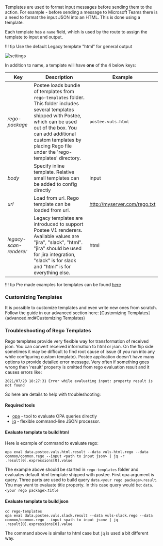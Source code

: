 Templates are used to format input messages before sending them to the action. For example - before sending a message to Microsoft Teams there is a need to format the input JSON into an HTML. This is done using a template.

Each template has a `name` field, which is used by the route to assign the template to input and output.

!!! tip
    Use the default Legacy template "html" for general output

![settings](img/postee-template-default.png)

In addition to name, a template will have **one** of the 4 below keys:

Key | Description | Example
--- | --- | ---
*rego-package*|Postee loads bundle of templates from `rego-templates` folder. This folder includes several templates shipped with Postee, which can be used out of the box. You can add additional custom templates by placing Rego file under the 'rego-templates' directory.| `postee.vuls.html`
*body*| Specify inline template. Relative small templates can be added to config directly | input
*url*| Load from url. Rego template can be loaded from url.| http://myserver.com/rego.txt
*legacy-scan-renderer*| Legacy templates are introduced to support Postee V1 renderers. Available values are  "jira", "slack", "html". "jira" should be used for jira integration, "slack" is for slack and "html" is for everything else. | html

!!! tip 
    Pre made examples for templates can be found [here](https://github.com/tzurielweisberg/postee/tree/main/rego-templates)

### Customizing Templates
It is possible to customize templates and even write new ones from scratch. Follow the guide in our advanced section here: [Customizing Templates](advanced.md#Customizing Templates)

### Troubleshooting of Rego Templates

Rego templates provide very flexible way for transformation of received json. You can convert received information to html or json.
On the flip side sometimes it may be difficult to find root cause of issue (if you run into any while configuring custom template).
Postee application doesn't have many options to provide detailed error message. Very often if something goes wrong then 'result' property is omitted from rego evaluation result and it causes errors like:
```
2021/07/23 18:27:31 Error while evaluating input: property result is not found
```
So here are details to help with troubleshooting:
#### Required tools
- [opa](https://www.openpolicyagent.org/docs/latest/#running-opa) - tool to evaluate OPA queries directly
- [jq](https://stedolan.github.io/jq/) - flexible command-line JSON processor.

#### Evaluate template to build html
Here is example of command to evaluate rego:
```
opa eval data.postee.vuls.html.result --data vuls-html.rego --data common/common.rego --input <path to input json> | jq -r .result[0].expressions[0].value
```
The example above should be started in `rego-templates` folder and evaluates default html template shipped with postee. First opa argument is query. Three parts are used to build query `data`.`<your rego package>`.`result`. You may want to evaluate title property. In this case query would be: `data`.`<your rego package>`.`title`

#### Evaluate template to build json

```
cd rego-templates
opa eval data.postee.vuls.slack.result --data vuls-slack.rego --data common/common.rego --input <path to input json> | jq .result[0].expressions[0].value
```

The command above is similar to html case but `jq` is used a bit different way.
